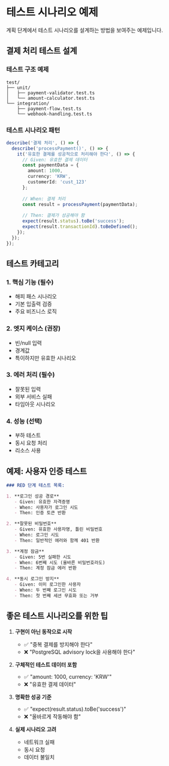 # 테스트 시나리오 예제

계획 단계에서 테스트 시나리오를 설계하는 방법을 보여주는 예제입니다.

## 결제 처리 테스트 설계

### 테스트 구조 예제
```
test/
├── unit/
│   ├── payment-validator.test.ts
│   └── amount-calculator.test.ts
└── integration/
    ├── payment-flow.test.ts
    └── webhook-handling.test.ts
```

### 테스트 시나리오 패턴

```typescript
describe('결제 처리', () => {
  describe('processPayment()', () => {
    it('유효한 결제를 성공적으로 처리해야 한다', () => {
      // Given: 유효한 결제 데이터
      const paymentData = {
        amount: 1000,
        currency: 'KRW',
        customerId: 'cust_123'
      };
      
      // When: 결제 처리
      const result = processPayment(paymentData);
      
      // Then: 결제가 성공해야 함
      expect(result.status).toBe('success');
      expect(result.transactionId).toBeDefined();
    });
  });
});
```

## 테스트 카테고리

### 1. 핵심 기능 (필수)
- 해피 패스 시나리오
- 기본 입출력 검증
- 주요 비즈니스 로직

### 2. 엣지 케이스 (권장)
- 빈/null 입력
- 경계값
- 특이하지만 유효한 시나리오

### 3. 에러 처리 (필수)
- 잘못된 입력
- 외부 서비스 실패
- 타임아웃 시나리오

### 4. 성능 (선택)
- 부하 테스트
- 동시 요청 처리
- 리소스 사용

## 예제: 사용자 인증 테스트

```markdown
### RED 단계 테스트 목록:

1. **로그인 성공 경로**
   - Given: 유효한 자격증명
   - When: 사용자가 로그인 시도
   - Then: 인증 토큰 반환

2. **잘못된 비밀번호**
   - Given: 유효한 사용자명, 틀린 비밀번호
   - When: 로그인 시도
   - Then: 일반적인 에러와 함께 401 반환

3. **계정 잠금**
   - Given: 5번 실패한 시도
   - When: 6번째 시도 (올바른 비밀번호라도)
   - Then: 계정 잠금 에러 반환

4. **동시 로그인 방지**
   - Given: 이미 로그인한 사용자
   - When: 두 번째 로그인 시도
   - Then: 첫 번째 세션 무효화 또는 거부
```

## 좋은 테스트 시나리오를 위한 팁

1. **구현이 아닌 동작으로 시작**
   - ✅ "중복 결제를 방지해야 한다"
   - ❌ "PostgreSQL advisory lock을 사용해야 한다"

2. **구체적인 테스트 데이터 포함**
   - ✅ "amount: 1000, currency: 'KRW'"
   - ❌ "유효한 결제 데이터"

3. **명확한 성공 기준**
   - ✅ "expect(result.status).toBe('success')"
   - ❌ "올바르게 작동해야 함"

4. **실제 시나리오 고려**
   - 네트워크 실패
   - 동시 요청
   - 데이터 불일치